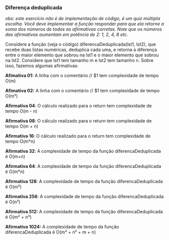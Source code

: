 ### Diferença deduplicada ###

*obs: este exercício não é de implementação de código, é um quiz múltipla escolha. Você deve implementar a função* responder *para que ela retorne a soma dos números de todas as afirmativas corretas. Note que os números das afirmativas aumentam em potência de 2: 1, 2, 4, 8 etc.*

Considere a função (veja o código) diferencaDeduplicada(lst1, lst2), que recebe duas listas numéricas, deduplica cada uma, e retorna a diferença entre o maior elemento que sobrou na lst1 e o maior elemento que sobrou na lst2. Considere que lst1 tem tamanho m e lst2 tem tamanho n. Sobre isso, fazemos algumas afirmativas:

**Afimativa 01:** A linha com o comentário // $1 tem complexidade de tempo O(m)

**Afimativa 02:** A linha com o comentário // $1 tem complexidade de tempo O(m²)

**Afirmativa 04**: O cálculo realizado para o return tem complexidade de tempo O(m - n)

**Afirmativa 08**: O cálculo realizado para o return tem complexidade de tempo O(m + n)

**Afirmativa 16**: O cálculo realizado para o return tem complexidade de tempo O(m\*n)

**Afirmativa 32**: A complexidade de tempo da função diferencaDeduplicada é O(m+n)

**Afirmativa 64**: A complexidade de tempo da função diferencaDeduplicada é O(m\*n)

**Afirmativa 128**: A complexidade de tempo da função diferencaDeduplicada é O(m²)

**Afirmativa 256**: A complexidade de tempo da função diferencaDeduplicada é O(n²)

**Afirmativa 512:** A complexidade de tempo da função diferencaDeduplicada é O(m² + n²)

**Afirmativa 1024:** A complexidade de tempo da função diferencaDeduplicada é O(m² + n² + m + n)